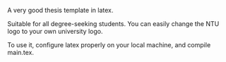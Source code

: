 A very good thesis template in latex. 

Suitable for all degree-seeking students. You can easily change the NTU logo to your own university logo.

To use it, configure latex properly on your local machine, and compile main.tex. 
